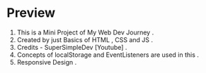 # Preview
 1) This is a Mini Project of My Web Dev Journey .
 2) Created by just Basics of HTML , CSS and JS .
 3) Credits - SuperSimpleDev [Youtube] .
 4) Concepts of localStorage and EventListeners are used in this .
 5) Responsive Design .
